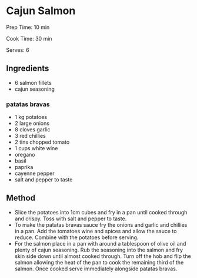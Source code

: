 # Cajun Salmon

Prep Time: 10 min

Cook Time: 30 min

Serves: 6

## Ingredients

- 6 salmon fillets
- cajun seasoning

### patatas bravas

- 1 kg potatoes
- 2 large onions
- 8 cloves garlic
- 3 red chillies
- 2 tins chopped tomato
- 1 cups white wine
- oregano
- basil
- paprika
- cayenne pepper
- salt and pepper to taste

## Method

- Slice the potatoes into 1cm cubes and fry in a pan until cooked through and crispy. Toss with salt and pepper to taste.
- To make the patatas bravas sauce fry the onions and garlic and chillies in a pan. Add the tomatoes wine and spices and allow the sauce to reduce. Combine with the potatoes before serving.
- For the salmon place in a pan with around a tablespoon of olive oil and plenty of cajun seasoning. Rub the seasoning into the salmon and fry skin side down until almost cooked through. Turn off the hob and flip the salmon allowing the heat of the pan to cook the remaining third of the salmon. Once cooked serve immediately alongside patatas bravas.
